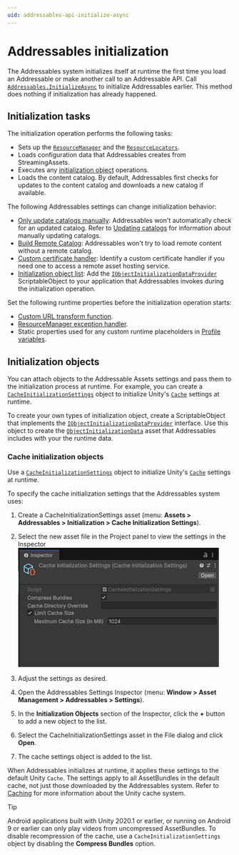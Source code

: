 ```yaml
---
uid: addressables-api-initialize-async
---
```


# Addressables initialization

The Addressables system initializes itself at runtime the first time you load an Addressable or make another call to an Addressable API. Call [`Addressables.InitializeAsync`](xref:UnityEngine.AddressableAssets.Addressables.InitializeAsync*) to initialize Addressables earlier. This method does nothing if initialization has already happened.

## Initialization tasks

The initialization operation performs the following tasks:

* Sets up the [`ResourceManager`](xref:UnityEngine.ResourceManagement.ResourceManager) and the [`ResourceLocators`](xref:UnityEngine.AddressableAssets.ResourceLocators).
* Loads configuration data that Addressables creates from StreamingAssets.
* Executes any [initialization object](xref:addressables-asset-settings) operations.
* Loads the content catalog. By default, Addressables first checks for updates to the content catalog and downloads a new catalog if available.

The following Addressables settings can change initialization behavior:

* [Only update catalogs manually](xref:addressables-asset-settings): Addressables won't automatically check for an updated catalog. Refer to [Updating catalogs](xref:addressables-api-load-content-catalog-async) for information about manually updating catalogs.
* [Build Remote Catalog](xref:addressables-asset-settings): Addressables won't try to load remote content without a remote catalog.
* [Custom certificate handler](xref:addressables-asset-settings): Identify a custom certificate handler if you need one to access a remote asset hosting service.
* [Initialization object list](xref:addressables-asset-settings): Add the [`IObjectInitializationDataProvider`](xref:UnityEngine.ResourceManagement.Util.IObjectInitializationDataProvider) ScriptableObject to your application that Addressables invokes during the initialization operation.

Set the following runtime properties before the initialization operation starts:

* [Custom URL transform function](xref:addressables-api-transform-internal-id).
* [ResourceManager exception handler](xref:UnityEngine.ResourceManagement.ResourceManager.ExceptionHandler).
* Static properties used for any custom runtime placeholders in  [Profile variables](xref:addressables-profile-variables).

## Initialization objects

You can attach objects to the Addressable Assets settings and pass them to the initialization process at runtime. For example, you can create a [`CacheInitializationSettings`](xref:UnityEditor.AddressableAssets.Settings.CacheInitializationSettings) object to initialize Unity's [`Cache`](xref:UnityEngine.Cache) settings at runtime.

To create your own types of initialization object, create a ScriptableObject that implements the [`IObjectInitializationDataProvider`](xref:UnityEngine.ResourceManagement.Util.IObjectInitializationDataProvider) interface. Use this object to create the [`ObjectInitializationData`](xref:UnityEngine.ResourceManagement.Util.ObjectInitializationData) asset that Addressables includes with your the runtime data.

### Cache initialization objects

Use a [`CacheInitializationSettings`](xref:UnityEditor.AddressableAssets.Settings.CacheInitializationSettings) object to initialize Unity's [`Cache`](xref:UnityEngine.Cache) settings at runtime.

To specify the cache initialization settings that the Addressables system uses:

1. Create a CacheInitializationSettings asset (menu: __Assets > Addressables > Initialization > Cache Initialization Settings__).
2. Select the new asset file in the Project panel to view the settings in the Inspector
   ![The Inspector window displays the configurable properties of a Cache Initialization Settings asset.](images/cache-initialization-settings.png)

3. Adjust the settings as desired.
4. Open the Addressables Settings Inspector (menu: __Window > Asset Management > Addressables > Settings__).
5. In the __Initialization Objects__ section of the Inspector, click the __+__ button to add a new object to the list.
6. Select the CacheInitializationSettings asset in the File dialog and click __Open__.
7. The cache settings object is added to the list.

When Addressables initializes at runtime, it applies these settings to the default Unity `Cache`. The settings apply to all AssetBundles in the default cache, not just those downloaded by the Addressables system. Refer to [Caching](xref:UnityEngine.Caching) for more information about the Unity cache system.

> [!TIP]
> Android applications built with Unity 2020.1 or earlier, or running on Android 9 or earlier can only play videos from uncompressed AssetBundles. To disable recompression of the cache, use a `CacheInitializationSettings` object by disabling the __Compress Bundles__ option.
